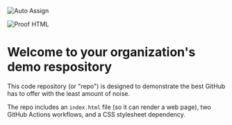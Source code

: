 ![Auto Assign](https://github.com/blog-touristique-maroc/demo-repository/actions/workflows/auto-assign.yml/badge.svg)

![Proof HTML](https://github.com/blog-touristique-maroc/demo-repository/actions/workflows/proof-html.yml/badge.svg)

# Welcome to your organization's demo respository
This code repository (or "repo") is designed to demonstrate the best GitHub has to offer with the least amount of noise.

The repo includes an `index.html` file (so it can render a web page), two GitHub Actions workflows, and a CSS stylesheet dependency.
